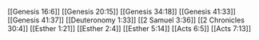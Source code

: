 [[Genesis 16:6]]
[[Genesis 20:15]]
[[Genesis 34:18]]
[[Genesis 41:33]]
[[Genesis 41:37]]
[[Deuteronomy 1:33]]
[[2 Samuel 3:36]]
[[2 Chronicles 30:4]]
[[Esther 1:21]]
[[Esther 2:4]]
[[Esther 5:14]]
[[Acts 6:5]]
[[Acts 7:13]]

